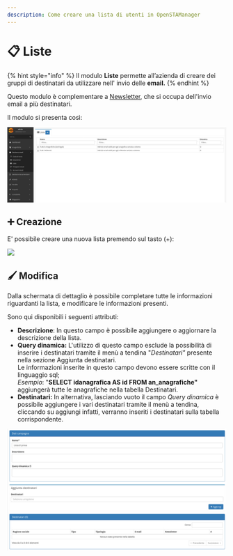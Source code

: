 ```yaml
---
description: Come creare una lista di utenti in OpenSTAManager
---
```


# 📋 Liste

{% hint style="info" %}
Il modulo **Liste** permette all’azienda di creare dei gruppi di destinatari da utilizzare nell' invio delle **email.**
{% endhint %}

Questo modulo è complementare a [Newsletter](newsletter.md), che si occupa dell'invio email a più destinatari.

Il modulo si presenta così:

![](<../../.gitbook/assets/image (90) (1).png>)

## ➕ Creazione

E' possibile creare una nuova lista premendo sul tasto (+):

![](https://firebasestorage.googleapis.com/v0/b/gitbook-x-prod.appspot.com/o/spaces%2F-LZJeLg23eVDvrCv74U7-887967055%2Fuploads%2FQ8HXdaJR5cDoZg0fmwWr%2Ffile.png?alt=media)

## 🖌️ Modifica

Dalla schermata di dettaglio è possibile completare tutte le informazioni riguardanti la lista, e modificare le informazioni presenti.&#x20;

Sono qui disponibili i seguenti attributi:

* **Descrizione**: In questo campo è possibile aggiungere o aggiornare la descrizione della lista.
* **Query dinamica:**  L'utilizzo di questo campo esclude la possibilità di inserire i destinatari tramite il menù a tendina "_Destinatari"_ presente nella sezione Aggiunta destinatari.\
  Le informazioni inserite in questo campo devono essere scritte con il linguaggio sql;\
  _Esempio_: "**SELECT idanagrafica AS id FROM an\_anagrafiche"** aggiungerà tutte le anagrafiche nella tabella Destinatari.
* **Destinatari:** In alternativa, lasciando vuoto il campo _Query dinamica_ è possibile aggiungere i vari destinatari tramite il menù a tendina, cliccando su aggiungi infatti, verranno inseriti i destinatari sulla tabella corrispondente.

![](<../../.gitbook/assets/image (73) (1).png>)
